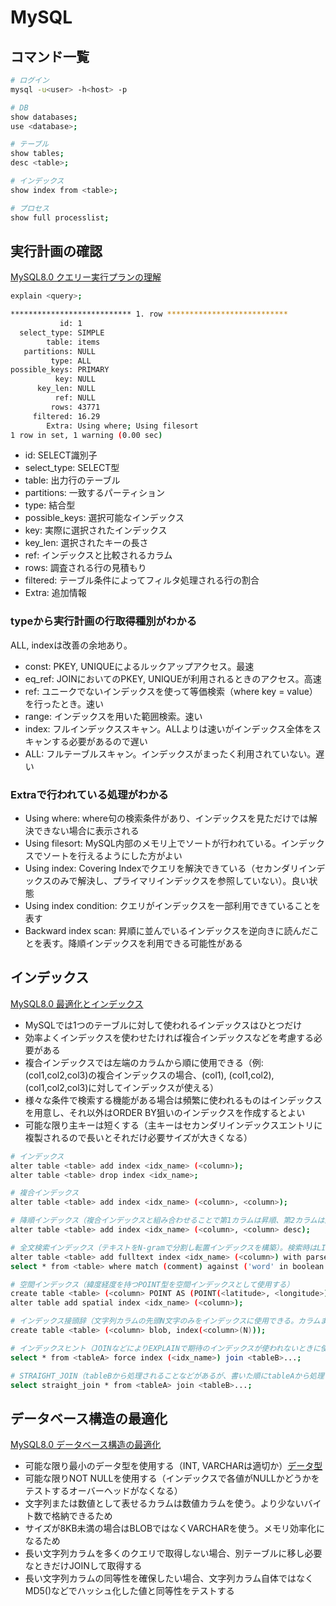 # MySQL

## コマンド一覧

```sh
# ログイン
mysql -u<user> -h<host> -p

# DB
show databases;
use <database>;

# テーブル
show tables;
desc <table>;

# インデックス
show index from <table>;

# プロセス
show full processlist;
```

## 実行計画の確認

[MySQL8.0 クエリー実行プランの理解](https://dev.mysql.com/doc/refman/8.0/ja/execution-plan-information.html)

```sh
explain <query>;

*************************** 1. row ***************************
           id: 1
  select_type: SIMPLE
        table: items
   partitions: NULL
         type: ALL
possible_keys: PRIMARY
          key: NULL
      key_len: NULL
          ref: NULL
         rows: 43771
     filtered: 16.29
        Extra: Using where; Using filesort
1 row in set, 1 warning (0.00 sec)
```

- id: SELECT識別子
- select_type: SELECT型
- table: 出力行のテーブル
- partitions: 一致するパーティション
- type: 結合型
- possible_keys: 選択可能なインデックス
- key: 実際に選択されたインデックス
- key_len: 選択されたキーの長さ
- ref: インデックスと比較されるカラム
- rows: 調査される行の見積もり
- filtered: テーブル条件によってフィルタ処理される行の割合
- Extra: 追加情報

### typeから実行計画の行取得種別がわかる

ALL, indexは改善の余地あり。

- const: PKEY, UNIQUEによるルックアップアクセス。最速
- eq_ref: JOINにおいてのPKEY, UNIQUEが利用されるときのアクセス。高速
- ref: ユニークでないインデックスを使って等価検索（where key = value）を行ったとき。速い
- range: インデックスを用いた範囲検索。速い
- index: フルインデックススキャン。ALLよりは速いがインデックス全体をスキャンする必要があるので遅い
- ALL: フルテーブルスキャン。インデックスがまったく利用されていない。遅い

### Extraで行われている処理がわかる

- Using where: where句の検索条件があり、インデックスを見ただけでは解決できない場合に表示される
- Using filesort: MySQL内部のメモリ上でソートが行われている。インデックスでソートを行えるようにした方がよい
- Using index: Covering Indexでクエリを解決できている（セカンダリインデックスのみで解決し、プライマリインデックスを参照していない）。良い状態
- Using index condition: クエリがインデックスを一部利用できていることを表す
- Backward index scan: 昇順に並んでいるインデックスを逆向きに読んだことを表す。降順インデックスを利用できる可能性がある

## インデックス

[MySQL8.0 最適化とインデックス](https://dev.mysql.com/doc/refman/8.0/ja/optimization-indexes.html)

- MySQLでは1つのテーブルに対して使われるインデックスはひとつだけ
- 効率よくインデックスを使わせたければ複合インデックスなどを考慮する必要がある
- 複合インデックスでは左端のカラムから順に使用できる（例: (col1,col2,col3)の複合インデックスの場合、(col1), (col1,col2), (col1,col2,col3)に対してインデックスが使える）
- 様々な条件で検索する機能がある場合は頻繁に使われるものはインデックスを用意し、それ以外はORDER BY狙いのインデックスを作成するとよい
- 可能な限り主キーは短くする（主キーはセカンダリインデックスエントリに複製されるので長いとそれだけ必要サイズが大きくなる）

```sh
# インデックス
alter table <table> add index <idx_name> (<column>);
alter table <table> drop index <idx_name>;

# 複合インデックス
alter table <table> add index <idx_name> (<column>, <column>);

# 降順インデックス（複合インデックスと組み合わせることで第1カラムは昇順、第2カラムは降順ソートのときなどにより効果が高い）
alter table <table> add index <idx_name> (<column>, <column> desc);

# 全文検索インデックス（テキストをN-gramで分割し転置インデックスを構築）。検索時はLIKEではなくMATCHを使う
alter table <table> add fulltext index <idx_name> (<column>) with parser ngram;
select * from <table> where match (comment) against ('word' in boolean mode);

# 空間インデックス（緯度経度を持つPOINT型を空間インデックスとして使用する）
create table <table> (<column> POINT AS (POINT(<latitude>, <longitude>)) STORED NOT NULL)
alter table add spatial index <idx_name> (<column>);

# インデックス接頭辞（文字列カラムの先頭N文字のみをインデックスに使用できる。カラムまるごとインデックスにするより効率的）
create table <table> (<column> blob, index(<column>(N)));

# インデックスヒント（JOINなどによりEXPLAINで期待のインデックスが使われないときに使用する）
select * from <tableA> force index (<idx_name>) join <tableB>...;

# STRAIGHT_JOIN（tableBから処理されることなどがあるが、書いた順にtableAから処理してくれるようになる）
select straight_join * from <tableA> join <tableB>...;
```

## データベース構造の最適化

[MySQL8.0 データベース構造の最適化](https://dev.mysql.com/doc/refman/8.0/ja/optimizing-database-structure.html)

- 可能な限り最小のデータ型を使用する（INT, VARCHARは適切か）[データ型](https://dev.mysql.com/doc/refman/8.0/ja/data-types.html)
- 可能な限りNOT NULLを使用する（インデックスで各値がNULLかどうかをテストするオーバーヘッドがなくなる）
- 文字列または数値として表せるカラムは数値カラムを使う。より少ないバイト数で格納できるため
- サイズが8KB未満の場合はBLOBではなくVARCHARを使う。メモリ効率化になるため
- 長い文字列カラムを多くのクエリで取得しない場合、別テーブルに移し必要なときだけJOINして取得する
- 長い文字列カラムの同等性を確保したい場合、文字列カラム自体ではなくMD5()などでハッシュ化した値と同等性をテストする